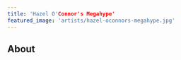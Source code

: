 ```yaml
---
title: 'Hazel O'Connor's Megahype'
featured_image: 'artists/hazel-oconnors-megahype.jpg'
---
```


## About


